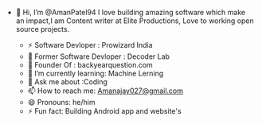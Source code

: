 - 👋 Hi, I’m @AmanPatel94
     I love building amazing software which make an impact,I am Content writer at Elite Productions, Love to working open source projects.
     
     
   - ⚡ Software Devloper : Prowizard India
   - 🔭 Former Software Devloper : Decoder Lab
   - 👋 Founder Of : backyearquestion.com
   - 🌱 I’m currently learning: Machine Lerning
   - 💬 Ask me about :Coding
   - 📫 How to reach me: Amanajay027@gmail.com
   - 😄 Pronouns: he/him
   - ⚡ Fun fact: Building Android app and website's


<!---
AmanPatel94/AmanPatel94 is a ✨ special ✨ repository because its `README.md` (this file) appears on your GitHub profile.
You can click the Preview link to take a look at your changes.
--->
